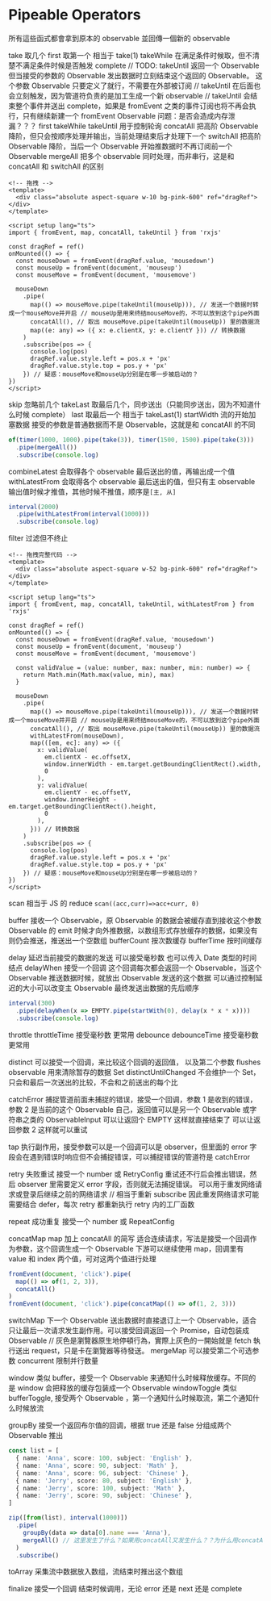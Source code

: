 # Pipeable Operators

所有這些函式都會拿到原本的 observable 並回傳一個新的 observable

take 取几个
first 取第一个 相当于 take(1)
takeWhile 在满足条件时候取，但不清楚不满足条件时候是否触发 complete // TODO:
takeUntil 返回一个 Observable 但当接受的参数的 Observable 发出数据时立刻结束这个返回的 Observable。 这个参数 Observable 只要定义了就行，不需要在外部被订阅
// takeUntil 在后面也会立刻触发，因为管道符负责的是加工生成一个新 observable
// takeUntil 会结束整个事件并送出 complete，如果是 fromEvent 之类的事件订阅也将不再会执行，只有继续新建一个 fromEvent Observable 问题：是否会造成内存泄漏？？？
first takeWhile takeUntil 用于控制轮询
concatAll 把高阶 Observable 降阶，但只会按顺序处理并输出，当前处理结束后才处理下一个
switchAll 把高阶 Observable 降阶，当后一个 Observable 开始推数据时不再订阅前一个 Observable
mergeAll 把多个 observable 同时处理，而非串行，这是和 concatAll 和 switchAll 的区别

```vue
<!-- 拖拽 -->
<template>
  <div class="absolute aspect-square w-10 bg-pink-600" ref="dragRef"></div>
</template>

<script setup lang="ts">
import { fromEvent, map, concatAll, takeUntil } from 'rxjs'

const dragRef = ref()
onMounted(() => {
  const mouseDown = fromEvent(dragRef.value, 'mousedown')
  const mouseUp = fromEvent(document, 'mouseup')
  const mouseMove = fromEvent(document, 'mousemove')

  mouseDown
    .pipe(
      map(() => mouseMove.pipe(takeUntil(mouseUp))), // 发送一个数据时转成一个mouseMove并开启 // mouseUp是用来终结mouseMove的，不可以放到这个pipe外面
      concatAll(), // 取出 mouseMove.pipe(takeUntil(mouseUp)) 里的数据流
      map((e: any) => ({ x: e.clientX, y: e.clientY })) // 转换数据
    )
    .subscribe(pos => {
      console.log(pos)
      dragRef.value.style.left = pos.x + 'px'
      dragRef.value.style.top = pos.y + 'px'
    }) // 疑惑：mouseMove和mouseUp分别是在哪一步被启动的？
})
</script>
```

skip 忽略前几个
takeLast 取最后几个，同步送出（只能同步送出，因为不知道什么时候 complete）
last 取最后一个 相当于 takeLast(1)
startWidth 流的开始加塞数据 接受的参数是普通数据而不是 Observable，这就是和 concatAll 的不同

```ts
of(timer(1000, 1000).pipe(take(3)), timer(1500, 1500).pipe(take(3)))
  .pipe(mergeAll())
  .subscribe(console.log)
```

combineLatest 会取得各个 observable 最后送出的值，再输出成一个值
withLatestFrom 会取得各个 observable 最后送出的值，但只有主 observable 输出值时候才推值，其他时候不推值，顺序是`[主, 从]`

```ts
interval(2000)
  .pipe(withLatestFrom(interval(1000)))
  .subscribe(console.log)
```

filter 过滤但不终止

```vue
<!-- 拖拽完整代码 -->
<template>
  <div class="absolute aspect-square w-52 bg-pink-600" ref="dragRef"></div>
</template>

<script setup lang="ts">
import { fromEvent, map, concatAll, takeUntil, withLatestFrom } from 'rxjs'

const dragRef = ref()
onMounted(() => {
  const mouseDown = fromEvent(dragRef.value, 'mousedown')
  const mouseUp = fromEvent(document, 'mouseup')
  const mouseMove = fromEvent(document, 'mousemove')

  const validValue = (value: number, max: number, min: number) => {
    return Math.min(Math.max(value, min), max)
  }

  mouseDown
    .pipe(
      map(() => mouseMove.pipe(takeUntil(mouseUp))), // 发送一个数据时转成一个mouseMove并开启 // mouseUp是用来终结mouseMove的，不可以放到这个pipe外面
      concatAll(), // 取出 mouseMove.pipe(takeUntil(mouseUp)) 里的数据流
      withLatestFrom(mouseDown),
      map(([em, ec]: any) => ({
        x: validValue(
          em.clientX - ec.offsetX,
          window.innerWidth - em.target.getBoundingClientRect().width,
          0
        ),
        y: validValue(
          em.clientY - ec.offsetY,
          window.innerHeight - em.target.getBoundingClientRect().height,
          0
        ),
      })) // 转换数据
    )
    .subscribe(pos => {
      console.log(pos)
      dragRef.value.style.left = pos.x + 'px'
      dragRef.value.style.top = pos.y + 'px'
    }) // 疑惑：mouseMove和mouseUp分别是在哪一步被启动的？
})
</script>
```

scan 相当于 JS 的 reduce `scan((acc,curr)=>acc+curr, 0)`

buffer 接收一个 Observable，原 Observable 的数据会被缓存直到接收这个参数 Observable 的 emit 时候才向外推数据，以数组形式存放缓存的数据，如果没有则仍会推送，推送出一个空数组
bufferCount 按次数缓存
bufferTime 按时间缓存

delay 延迟当前接受的数据的发送 可以接受毫秒数 也可以传入 Date 类型的时间结点
delayWhen 接受一个回调 这个回调每次都会返回一个 Observable，当这个 Observable 推送数据时候，就放出 Observable 发送的这个数据
可以通过控制延迟的大小可以改变主 Observable 最终发送出数据的先后顺序

```ts
interval(300)
  .pipe(delayWhen(x => EMPTY.pipe(startWith(0), delay(x * x * x))))
  .subscribe(console.log)
```

throttle
throttleTime 接受毫秒数 更常用
debounce
debounceTime 接受毫秒数 更常用

distinct 可以接受一个回调，来比较这个回调的返回值， 以及第二个参数 flushes observable 用來清除暂存的数据 Set
distinctUntilChanged 不会维护一个 Set，只会和最后一次送出的比较，不会和之前送出的每个比

catchError 捕捉管道前面未捕捉的错误，接受一个回调，参数 1 是收到的错误，参数 2 是当前的这个 Observable 自己，返回值可以是另一个 Observable 或字符串之类的 ObservableInput
可以让返回个 EMPTY 这样就直接结束了 可以让返回参数 2 这样就可以重试

tap 执行副作用，接受参数可以是一个回调可以是 observer，但里面的 error 字段会在遇到错误时响应但不会捕捉错误，可以捕捉错误的管道符是 catchError

retry 失败重试 接受一个 number 或 RetryConfig 重试还不行后会推出错误，然后 observer 里需要定义 error 字段，否则就无法捕捉错误。 可以用于重发网络请求或登录后继续之前的网络请求
// 相当于重新 subscribe 因此重发网络请求可能需要结合 defer，每次 retry 都重新执行 retry 内的工厂函数

repeat 成功重复 接受一个 number 或 RepeatConfig

concatMap map 加上 concatAll 的简写 适合连续请求，写法是接受一个回调作为参数，这个回调生成一个 Observable
下游可以继续使用 map，回调里有 value 和 index 两个值，可对这两个值进行处理

```ts
fromEvent(document, 'click').pipe(
  map(() => of(1, 2, 3)),
  concatAll()
)
fromEvent(document, 'click').pipe(concatMap(() => of(1, 2, 3)))
```

switchMap 下一个 Observable 送出数据时直接退订上一个 Observable，适合只让最后一次请求发生副作用。可以接受回调返回一个 Promise，自动包装成 Observable
// 灰色是瀏覽器原生地停頓行為，實際上灰色的一開始就是 fetch 執行送出 request，只是卡在瀏覽器等待發送。
mergeMap 可以接受第二个可选参数 concurrent 限制并行数量

window 类似 buffer，接受一个 Observable 来通知什么时候释放缓存。不同的是 window 会把释放的缓存包装成一个 Observable
windowToggle 类似 bufferToggle, 接受两个 Observable ，第一个通知什么时候取流，第二个通知什么时候放流

groupBy 接受一个返回布尔值的回调，根据 true 还是 false 分组成两个 Observable 推出

```ts
const list = [
  { name: 'Anna', score: 100, subject: 'English' },
  { name: 'Anna', score: 90, subject: 'Math' },
  { name: 'Anna', score: 96, subject: 'Chinese' },
  { name: 'Jerry', score: 80, subject: 'English' },
  { name: 'Jerry', score: 100, subject: 'Math' },
  { name: 'Jerry', score: 90, subject: 'Chinese' },
]

zip([from(list), interval(1000)])
  .pipe(
    groupBy(data => data[0].name === 'Anna'),
    mergeAll() // 这里发生了什么？如果用concatAll又发生什么？？为什么用concatAll后面就收不到false的Observable，难道concat时候提前收到了complete？或是concat结束的依据不是complete？或是内部奇怪的执行机制导致的？
  )
  .subscribe()
```

toArray 采集流中数据放入数组，流结束时推出这个数组

finalize 接受一个回调 结束时候调用，无论 error 还是 next 还是 complete
